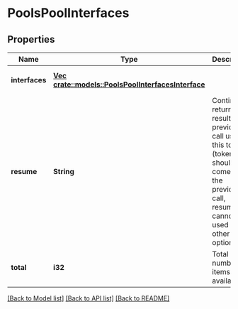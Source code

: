 # PoolsPoolInterfaces

## Properties
Name | Type | Description | Notes
------------ | ------------- | ------------- | -------------
**interfaces** | [**Vec <crate::models::PoolsPoolInterfacesInterface>**](PoolsPoolInterfacesInterface.md) |  | [optional] [default to null]
**resume** | **String** | Continue returning results from previous call using this token (token should come from the previous call, resume cannot be used with other options). | [optional] [default to null]
**total** | **i32** | Total number of items available. | [optional] [default to null]

[[Back to Model list]](../README.md#documentation-for-models) [[Back to API list]](../README.md#documentation-for-api-endpoints) [[Back to README]](../README.md)



